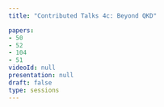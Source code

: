 ```yaml
---
title: "Contributed Talks 4c: Beyond QKD"

papers:
- 50
- 52
- 104
- 51
videoId: null
presentation: null
draft: false
type: sessions
---
```

